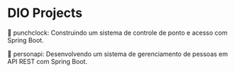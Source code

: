 # DIO Projects

:file_folder: punchclock: Construindo um sistema de controle de ponto e acesso com Spring Boot.

:file_folder: personapi: Desenvolvendo um sistema de gerenciamento de pessoas em API REST com Spring Boot.


